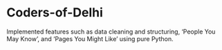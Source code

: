 # Coders-of-Delhi
Implemented features such as data cleaning and structuring, ‘People You May Know’, and ‘Pages You Might Like’ using pure Python.
